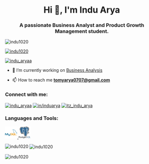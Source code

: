 <h1 align="center">Hi 👋, I'm Indu Arya</h1>
<h3 align="center">A passionate Business Analyst and Product Growth Management student.</h3>

<p align="left"> <img src="https://komarev.com/ghpvc/?username=indu1020&label=Profile%20views&color=0e75b6&style=flat" alt="indu1020" /> </p>

<p align="left"> <a href="https://github.com/ryo-ma/github-profile-trophy"><img src="https://github-profile-trophy.vercel.app/?username=indu1020" alt="indu1020" /></a> </p>

<p align="left"> <a href="https://twitter.com/indu_aryaa" target="blank"><img src="https://img.shields.io/twitter/follow/indu_aryaa?logo=twitter&style=for-the-badge" alt="indu_aryaa" /></a> </p>

- 🔭 I’m currently working on [Business Analysis](https://docs.google.com/spreadsheets/d/138136ahrJ_gpZzIBy1lVXVKiqNf4TRxMEcUoVMHB2qo/edit?usp=sharing)

- 📫 How to reach me **tomyarya0707@gmail.com**

<h3 align="left">Connect with me:</h3>
<p align="left">
<a href="https://twitter.com/indu_aryaa" target="blank"><img align="center" src="https://raw.githubusercontent.com/rahuldkjain/github-profile-readme-generator/master/src/images/icons/Social/twitter.svg" alt="indu_aryaa" height="30" width="40" /></a>
<a href="https://linkedin.com/in/in/induarya" target="blank"><img align="center" src="https://raw.githubusercontent.com/rahuldkjain/github-profile-readme-generator/master/src/images/icons/Social/linked-in-alt.svg" alt="in/induarya" height="30" width="40" /></a>
<a href="https://instagram.com/itz_indu_arya" target="blank"><img align="center" src="https://raw.githubusercontent.com/rahuldkjain/github-profile-readme-generator/master/src/images/icons/Social/instagram.svg" alt="itz_indu_arya" height="30" width="40" /></a>
</p>

<h3 align="left">Languages and Tools:</h3>
<p align="left"> <a href="https://www.mysql.com/" target="_blank" rel="noreferrer"> <img src="https://raw.githubusercontent.com/devicons/devicon/master/icons/mysql/mysql-original-wordmark.svg" alt="mysql" width="40" height="40"/> </a> <a href="https://www.postgresql.org" target="_blank" rel="noreferrer"> <img src="https://raw.githubusercontent.com/devicons/devicon/master/icons/postgresql/postgresql-original-wordmark.svg" alt="postgresql" width="40" height="40"/> </a> </p>

<p><img align="left" src="https://github-readme-stats.vercel.app/api/top-langs?username=indu1020&show_icons=true&locale=en&layout=compact" alt="indu1020" /></p>

<p>&nbsp;<img align="center" src="https://github-readme-stats.vercel.app/api?username=indu1020&show_icons=true&locale=en" alt="indu1020" /></p>

<p><img align="center" src="https://github-readme-streak-stats.herokuapp.com/?user=indu1020&" alt="indu1020" /></p>
